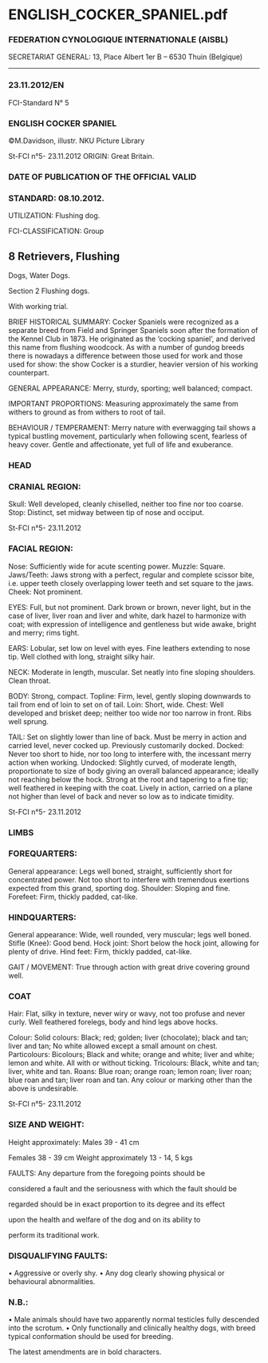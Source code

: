 # ENGLISH_COCKER_SPANIEL.pdf


### FEDERATION CYNOLOGIQUE INTERNATIONALE (AISBL)


SECRETARIAT GENERAL: 13, Place Albert 1er  B – 6530 Thuin (Belgique)
______________________________________________________________________________


### 23.11.2012/EN



FCI-Standard N° 5

### ENGLISH COCKER SPANIEL



©M.Davidson, illustr. NKU Picture Library




St-FCI n°5- 23.11.2012
ORIGIN: Great Britain.

### DATE OF PUBLICATION OF THE OFFICIAL VALID



### STANDARD: 08.10.2012.



UTILIZATION: Flushing dog.

FCI-CLASSIFICATION:  Group


## 8  Retrievers, Flushing



Dogs, Water Dogs.

Section 2 Flushing dogs.

With working trial.

BRIEF HISTORICAL SUMMARY: Cocker Spaniels were
recognized as a separate breed from Field and Springer Spaniels
soon after the formation of the Kennel Club in 1873. He
originated as the ‘cocking spaniel’, and derived this name from
flushing woodcock. As with a number of gundog breeds there is
nowadays a difference between those used for work and those
used for show: the show Cocker is a sturdier, heavier version of
his working counterpart.

GENERAL APPEARANCE: Merry, sturdy, sporting; well
balanced; compact.

IMPORTANT PROPORTIONS: Measuring approximately the
same from withers to ground as from withers to root of tail.

BEHAVIOUR / TEMPERAMENT: Merry nature with everwagging tail shows a typical bustling movement, particularly when
following scent, fearless of heavy cover. Gentle and affectionate, yet
full of life and exuberance.

### HEAD



### CRANIAL REGION:


Skull: Well developed, cleanly chiselled, neither too fine nor too
coarse.
Stop: Distinct, set midway between tip of nose and occiput.



St-FCI n°5- 23.11.2012

### FACIAL REGION:


Nose: Sufficiently wide for acute scenting power.
Muzzle: Square.
Jaws/Teeth: Jaws strong with a perfect, regular and complete scissor
bite, i.e. upper teeth closely overlapping lower teeth and set square to
the jaws.
Cheek: Not prominent.

EYES: Full, but not prominent. Dark brown or brown, never light,
but in the case of liver, liver roan and liver and white, dark hazel to
harmonize with coat; with expression of intelligence and gentleness
but wide awake, bright and merry; rims tight.

EARS: Lobular, set low on level with eyes. Fine leathers extending
to nose tip. Well clothed with long, straight silky hair.

NECK: Moderate in length, muscular.  Set neatly into fine sloping
shoulders.  Clean throat.

BODY: Strong, compact.
Topline: Firm, level, gently sloping downwards to tail from end of
loin to set on of tail.
Loin: Short, wide.
Chest: Well developed and brisket deep; neither too wide nor too
narrow in front.  Ribs well sprung.

TAIL: Set on slightly lower than line of back.  Must be merry in
action and carried level, never cocked up. Previously customarily
docked.
Docked: Never too short to hide, nor too long to interfere with, the
incessant merry action when working.
Undocked: Slightly curved, of moderate length, proportionate to size
of body giving an overall balanced appearance; ideally not reaching
below the hock.  Strong at the root and tapering to a fine tip; well
feathered in keeping with the coat. Lively in action, carried on a
plane not higher than level of back and never so low as to indicate
timidity.


St-FCI n°5- 23.11.2012


### LIMBS



### FOREQUARTERS:


General appearance: Legs well boned, straight, sufficiently short for
concentrated power. Not too short to interfere with tremendous
exertions expected from this grand, sporting dog.
Shoulder: Sloping and fine.
Forefeet: Firm, thickly padded, cat-like.


### HINDQUARTERS:


General appearance: Wide, well rounded, very muscular; legs well
boned.
Stifle (Knee): Good bend.
Hock joint: Short below the hock joint, allowing for plenty of drive.
Hind feet: Firm, thickly padded, cat-like.

GAIT / MOVEMENT: True through action with great drive
covering ground well.

### COAT



Hair: Flat, silky in texture, never wiry or wavy, not too profuse and
never curly. Well feathered forelegs, body and hind legs above
hocks.

Colour:
Solid colours:
Black; red; golden; liver (chocolate); black and tan; liver and
tan; No white allowed except a small amount on chest.
Particolours:
Bicolours; Black and white; orange and white; liver and white;
lemon and white. All with or without ticking.
Tricolours: Black, white and tan; liver, white and tan.
Roans: Blue roan; orange roan; lemon roan; liver roan; blue
roan and tan; liver roan and tan.
Any colour or marking other than the above is undesirable.


St-FCI n°5- 23.11.2012


### SIZE AND WEIGHT:


Height approximately:  Males       39 - 41 cm

Females    38 - 39 cm
Weight approximately 13 - 14, 5 kgs


FAULTS: Any departure from the foregoing points should be

considered a fault and the seriousness with which the fault should be

regarded should be in exact proportion to its degree and its effect

upon the health and welfare of the dog and on its ability to

perform its traditional work.


### DISQUALIFYING FAULTS:


• Aggressive or overly shy.
• Any dog clearly showing physical or behavioural abnormalities.

### N.B.:


• Male animals should have two apparently normal testicles fully
descended into the scrotum.
• Only functionally and clinically healthy dogs, with breed typical
conformation should be used for breeding.

The latest amendments are in bold characters.







